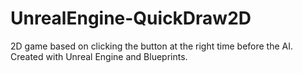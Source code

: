 # UnrealEngine-QuickDraw2D
 2D game based on clicking the button at the right time before the AI. Created with Unreal Engine and Blueprints. 
